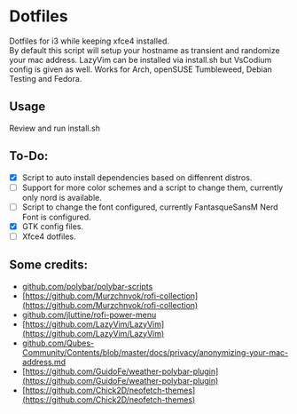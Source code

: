 # Dotfiles

Dotfiles for i3 while keeping xfce4 installed.  
By default this script will setup your hostname as transient and randomize your mac address.
LazyVim can be installed via install.sh but VsCodium config is given as well.
Works for Arch, openSUSE Tumbleweed, Debian Testing and Fedora.

## Usage
Review and run install.sh

## To-Do:
- [x] Script to auto install dependencies based on diffenrent distros.
- [ ] Support for more color schemes and a script to change them, currently only nord is available.
- [ ] Script to change the font configured, currently FantasqueSansM Nerd Font is configured.
- [x] GTK config files.
- [ ] Xfce4 dotfiles.

## Some credits:
* [github.com/polybar/polybar-scripts](https://github.com/polybar/polybar-scripts)
* [https://github.com/Murzchnvok/rofi-collection](https://github.com/Murzchnvok/rofi-collection)
* [github.com/jluttine/rofi-power-menu](https://github.com/jluttine/rofi-power-menu)
* [https://github.com/LazyVim/LazyVim](https://github.com/LazyVim/LazyVim)
* [github.com/Qubes-Community/Contents/blob/master/docs/privacy/anonymizing-your-mac-address.md](https://github.com/Qubes-Community/Contents/blob/master/docs/privacy/anonymizing-your-mac-address.md)
* [https://github.com/GuidoFe/weather-polybar-plugin](https://github.com/GuidoFe/weather-polybar-plugin)
* [https://github.com/Chick2D/neofetch-themes](https://github.com/Chick2D/neofetch-themes)
